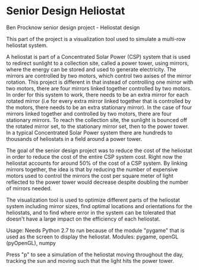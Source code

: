 # Senior Design Heliostat
Ben Procknow senior design project - Heliostat design

This part of the project is a visualization tool used to simulate a multi-row heliostat system.

A heliostat is part of a Concentrated Solar Power (CSP) system that is used to redirect sunlight to a collection site, called a power tower, using mirrors, where the energy can be stored and used to generate electricity.  The mirrors are controlled by two motors, which control two axises of the mirror rotation.  This project is different in that instead of controlling one mirror with two motors, there are four mirrors linked together controlled by two motors.  In order for this system to work, there needs to be an extra mirror for each rotated mirror (i.e for every extra mirror linked together that is controlled by the motors, there needs to be an extra stationary mirror).  In the case of four mirrors linked together and controlled by two motors, there are four stationary mirrors.  To reach the collection site, the sunlight is bounced off the rotated mirror set, to the stationary mirror set, then to the power tower.  In a typical Concentrated Solar Power system there are hundreds to thousands of heliostats in a field around a power tower. 

The goal of the senior design project was to reduce the cost of the heliostat in order to reduce the cost of the entire CSP system cost.  Right now the heliostat accounts for around 50% of the cost of a CSP system.  By linking mirrors together, the idea is that by reducing the number of expensive motors used to control the mirrors the cost per square meter of light reflected to the power tower would decrease despite doubling the number of mirrors needed.

The visualization tool is used to optimize different parts of the heliostat system including mirror sizes, find optimal locations and orientations for the heliostats, and to find where error in the system can be tolerated that doesn't have a large impact on the efficiency of each heliostat.  

Usage:
Needs Python 2.7 to run because of the module "pygame" that is used as the screen to display the heliostat. 
Modules:  pygame, openGL (pyOpenGL), numpy

Press "p" to see a simulation of the heliostat moving throughout the day, tracking the sun and moving such that the light hits the power tower.
